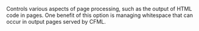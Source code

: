 Controls various aspects of page processing, such as the output of HTML code in pages. One
  benefit of this option is managing whitespace that can occur in output pages served by CFML.